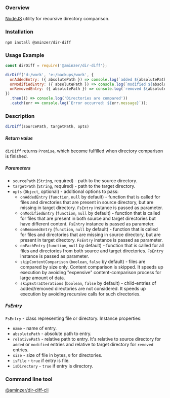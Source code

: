 ### Overview

[NodeJS](https://nodejs.org) utility for recursive directory comparison.

### Installation

```
npm install @aminzer/dir-diff
```

### Usage Example

```javascript
const dirDiff = require('@aminzer/dir-diff');

dirDiff('d:/work', 'e:/backups/work', {
  onAddedEntry: ({ absolutePath }) => console.log(`added ${absolutePath}`),
  onModifiedEntry: ({ absolutePath }) => console.log(`modified ${absolutePath}`),
  onRemovedEntry: ({ absolutePath }) => console.log(`removed ${absolutePath}`),
})
  .then(() => console.log('Directories are compared'))
  .catch(err => console.log(`Error occurred: ${err.message}`));

```

### Description

```javascript
dirDiff(sourcePath, targetPath, opts)
```

##### Return value

`dirDiff` returns `Promise`, which become fulfilled when directory comparison is finished.

##### Parameters

* `sourcePath` (`String`, required) - path to the source directory.
* `targetPath` (`String`, required) - path to the target directory.
* `opts` (`Object`, optional) - additional options to pass:
    * `onAddedEntry` (`function`, `null` by default) - function that is called for files and directories that are present in source directory, but are missing in target directory. `FsEntry` instance is passed as parameter.
    * `onModifiedEntry` (`function`, `null` by default) - function that is called for files that are present in both source and target directories but have different content. `FsEntry` instance is passed as parameter.
    * `onRemovedEntry` (`function`, `null` by default) - function that is called for files and directories that are missing in source directory, but are present in target directory. `FsEntry` instance is passed as parameter.
    * `onEachEntry` (`function`, `null` by default) - function that is called for all files and directories from both source and target directories. `FsEntry` instance is passed as parameter.
    * `skipContentComparison` (`boolean`, `false` by default) - files are compared by size only. Content comparison is skipped. It speeds up execution by avoiding "expensive" content-comparison process for large amount of data.
    * `skipExtraIterations` (`boolean`, `false` by default) - child-entries of added/removed directories are not considered. It speeds up execution by avoiding recursive calls for such directories.

##### FsEntry

`FsEntry` - class representing file or directory. Instance properties:

* `name` - name of entry.
* `absolutePath` - absolute path to entry.
* `relativePath` - relative path to entry. It's relative to source directory for `added` or `modified` entries and relative to target directory for `removed` entries.
* `size` - size of file in bytes, `0` for directories.
* `isFile` - `true` if entry is file.
* `isDirectory` - `true` if entry is directory.

### Command line tool

[@aminzer/dir-diff-cli](https://www.npmjs.com/package/@aminzer/dir-diff-cli)
